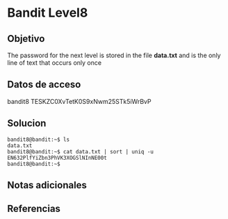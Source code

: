 # Bandit Level8

## Objetivo
The password for the next level is stored in the file **data.txt** and is the only line of text that occurs only once

## Datos de acceso
bandit8
TESKZC0XvTetK0S9xNwm25STk5iWrBvP

## Solucion
```
bandit8@bandit:~$ ls
data.txt
bandit8@bandit:~$ cat data.txt | sort | uniq -u
EN632PlfYiZbn3PhVK3XOGSlNInNE00t
bandit8@bandit:~$ 

```
## Notas adicionales

## Referencias